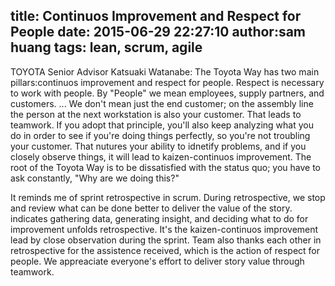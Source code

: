 title: Continuos Improvement and Respect for People
date: 2015-06-29 22:27:10
author:sam huang
tags: lean, scrum, agile
---

TOYOTA Senior Advisor Katsuaki Watanabe:
The Toyota Way has two main pillars:continuos improvement and respect for people. 
Respect is necessary to work with people. By "People" we mean employees, supply partners, and customers.
... We don't mean just the end customer; on the assembly line the person at the next workstation is also your 
customer. That leads to teamwork.  If you adopt that principle, you'll also keep analyzing what you do 
in order to see if you're doing things perfectly, so you're not troubling your customer.
That nutures your ability to idnetify problems, and if you closely observe things, it will lead to 
kaizen-continuos improvement. The root of the Toyota Way is to be dissatisfied with the status quo; you have 
to ask constantly, "Why are we doing this?"

It reminds me of sprint retrospective in scrum. During retrospective, we stop and review what can be done better to deliver the value of the story. 
<Agile Retrospectives: Making Good Teams Great> indicates gathering data, generating insight, and deciding what to do for improvement unfolds retrospective.
It's the kaizen-continuos improvement lead by close observation during the sprint. Team also thanks each other in retrospective for the assistence received, which is the action of respect for people. 
We appreaciate everyone's effort to deliver story value through teamwork.      


